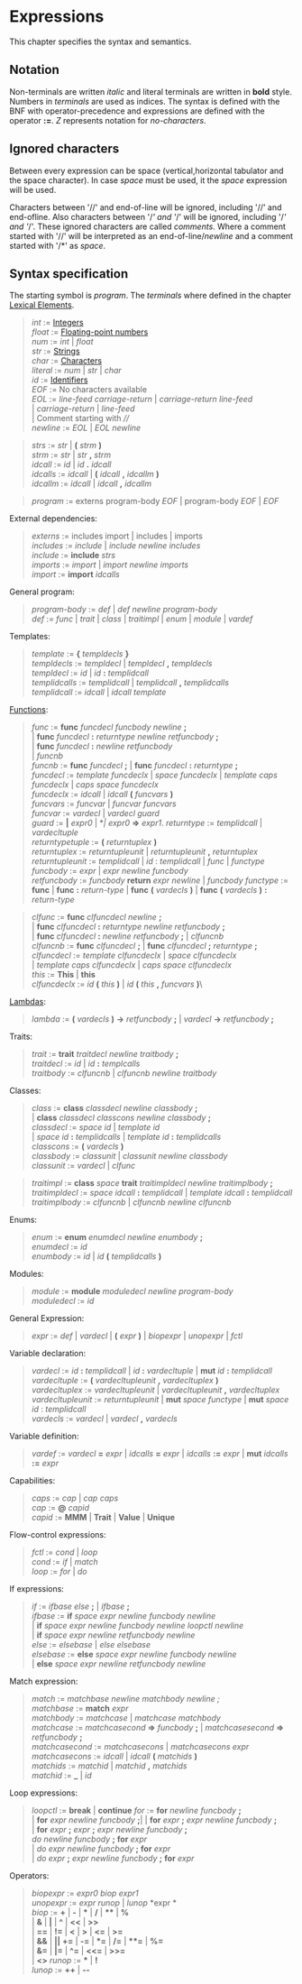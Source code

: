 # Expressions

This chapter specifies the syntax and semantics.

## Notation

Non-terminals are written *italic* and literal terminals are written in
**bold** style.  Numbers in *terminals* are used as indices. The syntax is
defined with the BNF with operator-precedence and expressions are defined with
the operator **:=**. *Z* represents notation for *no-characters*.

## Ignored characters

Between every expression can be space (vertical,horizontal tabulator and the
space character). In case *space* must be used, it the *space* expression will
be used.

Characters between '//' and end-of-line will be ignored, including '//' and
end-ofline. Also characters between '/*' and '*/' will be ignored, including
'/*' and '*/'.  These ignored characters are called *comments*. Where a comment
started with '//' will be interpreted as an end-of-line/*newline* and a comment
started with '/*' as *space*.

## Syntax specification

The starting symbol is *program*. The *terminals* where defined in
the chapter [Lexical Elements](./lexical.md).

> *int* := [Integers](./lex_intergers.md)\
> *float* := [Floating-point numbers](./lex_floats.md)\
> *num*   := *int* | *float*\
> *str*   := [Strings](./lex_strings.md)\
> *char*  := [Characters](./lex_chars.md)\
> *literal*  := *num* | *str* | *char*\
> *id* := [Identifiers](./lex_identifiers.md)\
> *EOF* := No characters available\
> *EOL* := *line-feed* *carriage-return*
> | *carriage-return* *line-feed* \
> | *carriage-return* | *line-feed* \
> | Comment starting with *//*\
> *newline* := *EOL* | *EOL* *newline*

> *strs* := *str* | **(** *strm* **)**\
> *strm* := *str* | *str* **,** *strm*\
> *idcall* := *id* | *id* **.** *idcall*\
> *idcalls* := *idcall* | **(** *idcall* **,** *idcallm* **)**\
> *idcallm* := *idcall* | *idcall* **,** *idcallm*

> *program* := externs program-body *EOF* | program-body *EOF* | *EOF*

External dependencies:

> *externs*  := includes import | includes | imports\
> *includes* := *include* | *include* *newline* *includes*\
> *include* := **include** *strs*\
> *imports*  := *import* | *import* *newline* *imports*\
> *import* := **import** *idcalls*

General program:

> *program-body* := *def* | *def* *newline* *program-body*\
> *def* := *func* | *trait* | *class* | *traitimpl*
> | *enum* | *module* | *vardef*

Templates:

> *template* :=  **{** *templdecls* **}** \
> *templdecls* := *templdecl* | *templdecl* **,** *templdecls* \
> *templdecl* := *id* | *id* **:** *templidcall* \
> *templidcalls* := *templidcall* | *templidcall* **,** *templidcalls* \
> *templidcall* := *idcall* | *idcall* *template*

[Functions](./expr_fn.md):

> *func* := **func** *funcdecl* *funcbody* *newline* **;** \
> | **func** *funcdecl* **:** *returntype* *newline* *retfuncbody* **;**\
> | **func** *funcdecl* **:** *newline* *retfuncbody*\
> | *funcnb*\
> *funcnb* := **func** *funcdecl* **;**
> | **func** *funcdecl* **:** *returntype* **;**\
> *funcdecl* := *template* *funcdeclx* | *space* *funcdeclx*
> | *template* *caps* *funcdeclx* | *caps* *space* *funcdeclx*\
> *funcdeclx* := *idcall* | *idcall* **(** *funcvars* **)**\
> *funcvars* := *funcvar* | *funcvar* *funcvars*\
> *funcvar* := *vardecl* | *vardecl* *guard*\
> *guard* := **|** *expr0* | **|* *expr0* **=>** *expr1*.
> *returntype* := *templidcall* | *vardecltuple* \
> *returntypetuple* := **(** *returntuplex* **)** \
> *returntuplex* := *returntupleunit*
> \| *returntupleunit* **,** *returntuplex*\
> *returntupleunit* := *templidcall* | *id* : *templidcall* | *func*
>                      | *functype*\
> *funcbody* := *expr* | *expr* *newline* *funcbody*\
> *retfuncbody* := *funcbody* **return** *expr* *newline* \| *funcbody*
> *functype* := **func** | **func** **:** *return-type*
> | **func** **(** *vardecls* **)**
> | **func** **(** *vardecls* **)** **:** *return-type*

> *clfunc* := **func** *clfuncdecl* *newline* **;**\
> | **func** *clfuncdecl* **:** *returntype* *newline* *retfuncbody* **;**\
> | **func** *clfuncdecl* **:** *newline* *retfuncbody* **;**
> | *clfuncnb*\
> *clfuncnb* := **func** *clfuncdecl* **;**
> | **func** *clfuncdecl* **;** *returntype* **;**\
> *clfuncdecl* := *template* *clfuncdeclx* | *space* *clfuncdeclx*\
> | *template* *caps* *clfuncdeclx* | *caps* *space* *clfuncdeclx*\
> *this* := **This** | **this**\
> *clfuncdeclx* := *id* **(** *this* **)**
> | *id* **(** *this* **,** *funcvars* **)**\

[Lambdas](./expr_fn.md):

> *lambda* := **(** *vardecls* **)** **->** *retfuncbody* **;**
> | *vardecl* **->** *retfuncbody* **;**

Traits:

> *trait* := **trait** *traitdecl* *newline* *traitbody* **;**\
> *traitdecl* := *id* | *id* **:** *templcalls*\
> *traitbody* := *clfuncnb* | *clfuncnb* *newline* *traitbody*

Classes:

> *class* := **class** *classdecl* *newline* *classbody* **;**\
> | **class** *classdecl* *classcons* *newline* *classbody* **;**\
> *classdecl* := *space* *id* | *template* *id*\
> | *space* *id* **:** *templidcalls* | *template* *id* **:** *templidcalls*\
> *classcons* := **(** *vardecls* **)** \
> *classbody* := *classunit* | *classunit* *newline* *classbody*\
> *classunit* := *vardecl* | *clfunc*

> *traitimpl* := **class** *space* **trait** *traitimpldecl* *newline* *traitimplbody* **;**\
> *traitimpldecl* := *space* *idcall* **:** *templidcall*
> | *template* *idcall* **:** *templidcall*\
> *traitimplbody* := *clfuncnb* | *clfuncnb* *newline* *clfuncnb*

Enums:

> *enum* := **enum** *enumdecl* *newline* *enumbody* **;**\
> *enumdecl* := *id*\
> *enumbody* := *id* | *id* **(** *templidcalls* **)**

Modules:

> *module* := **module** *moduledecl* *newline* *program-body*\
> *moduledecl* := *id*

General Expression:

> *expr* := *def* | *vardecl*
> | **(** *expr* **)**
> | *biopexpr*  | *unopexpr*
> | *fctl*

Variable declaration:

> *vardecl* := *id* **:** *templidcall* | *id* **:** *vardecltuple*
>              | **mut** *id* **:** *templidcall*\
> *vardecltuple* := **(** *vardecltupleunit* **,** *vardecltuplex* **)**\
> *vardecltuplex* := *vardecltupleunit*
>                    | *vardecltupleunit* **,** *vardecltuplex*\
> *vardecltupleunit* := *returntupleunit* | **mut** *space* *functype*
>                       | **mut** *space*  *id* : *templidcall*\
> *vardecls* := *vardecl* | *vardecl* **,** *vardecls*

Variable definition:

> *vardef* := *vardecl* **=** *expr* | *idcalls* **=** *expr*
>             | *idcalls* **:=** *expr* | **mut** *idcalls* **:=**  *expr*

Capabilities:

> *caps* := *cap* | *cap* *caps*\
> *cap* := **@** *capid*\
> *capid* := **MMM** | **Trait** | **Value** | **Unique**

Flow-control expressions:

> *fctl* := *cond* | *loop*\
> *cond* := *if* | *match*\
> *loop* := *for* | *do*

If expressions:

> *if* := *ifbase* *else* **;** | *ifbase* **;**\
> *ifbase* := **if** *space* *expr* *newline* *funcbody* *newline*\
> \| **if** *space* *expr* *newline* *funcbody* *newline* *loopctl* *newline*\
> \| **if** *space* *expr* *newline* *retfuncbody* *newline*\
> *else* := *elsebase* \| *else* *elsebase*\
> *elsebase* := **else** *space* *expr* *newline* *funcbody* *newline*\
> | **else** *space* *expr* *newline* *retfuncbody* *newline*

Match expression:

> *match* := *matchbase* *newline* *matchbody* *newline* *;*\
> *matchbase* := **match** *expr*\
> *matchbody* := *matchcase* | *matchcase* *matchbody*\
> *matchcase* := *matchcasecond* **=>** *funcbody* **;**
> | *matchcasesecond* **=>** *retfuncbody* **;**\
> *matchcasecond* := *matchcasecons* | *matchcasecons* *expr*\
> *matchcasecons* := *idcall* | *idcall* **(** *matchids* **)**\
> *matchids* := *matchid* | *matchid* **,** *matchids*\
> *matchid* := **_** | *id*

Loop expressions:

> *loopctl* := **break** | **continue**
> *for* := **for** *newline* *funcbody* **;**\
> | **for** *expr* *newline* *funcbody* **;**|
> | **for** *expr* **;** *expr* *newline* *funcbody* **;**\
> | **for** *expr* **;** *expr* **;** *expr* *newline* *funcbody* **;**\
> *do* *newline* *funcbody* **;** **for** *expr*\
> | *do* *expr* *newline* *funcbody* **;** **for** *expr*\
> | *do* *expr* **;** *expr* *newline* *funcbody* **;** **for** *expr*

Operators:

> *biopexpr* := *expr0* *biop* *expr1*\
> *unopexpr* := *expr* *runop* | *lunop* *expr *\
> *biop* := **+** | **-** | **\*** | **/** | **\*\*** | **%** \
> | **\&** | **|** | **^** | **<<** | **>>** \
> | **==** | **!=** | **<** | **>** | **<=** | **>=**\
> | **&&** | **||**
> **+=** | **-=** | **\*=** | **/=** | **\*\*=** | **%=**\
> | **\&=** | **|=** | **^=** | **<<=** | **>>=** \
> | **<>**
> *runop* := **\*** | **!**\
> *lunop* := **++** | **--**

